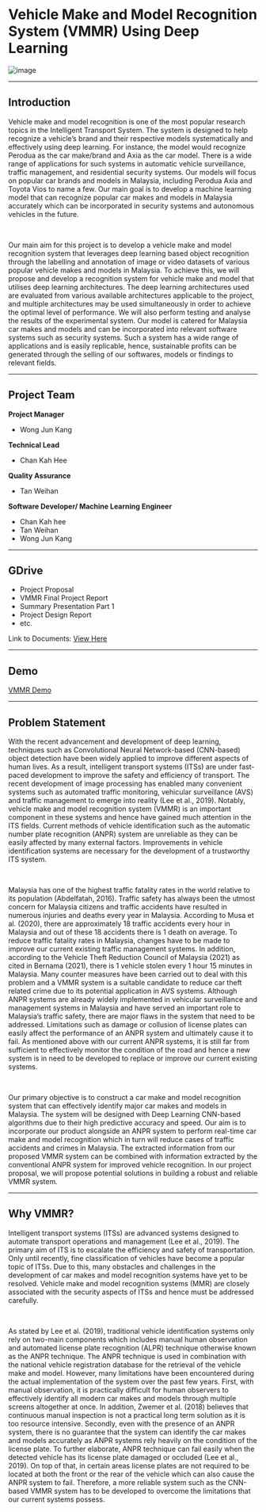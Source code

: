 # Vehicle Make and Model Recognition System (VMMR) Using Deep Learning

![image](https://user-images.githubusercontent.com/88149192/157582532-ce1a41bd-397d-47fe-b375-542bac63f39e.png)

****
## Introduction

Vehicle make and model recognition is one of the most popular research topics in the Intelligent Transport System. The system is designed to help recognize a vehicle’s brand and their respective models systematically and effectively using deep learning. For instance, the model would recognize Perodua as the car make/brand and Axia as the car model. There is a wide range of applications for such systems in automatic vehicle surveillance, traffic management, and residential security systems. Our models will focus on popular car brands and models in Malaysia, including Perodua Axia and Toyota Vios to name a few. Our main goal is to develop a machine learning model that can recognize popular car makes and models in Malaysia accurately which can be incorporated in security systems and autonomous vehicles in the future.

<br>

Our main aim for this project is to develop a vehicle make and model recognition system that leverages deep learning based object recognition through the labelling and annotation of image or video datasets of various popular vehicle makes and models in Malaysia. To achieve this, we will propose and develop a recognition system for vehicle make and model that utilises deep learning architectures. The deep learning architectures used are evaluated from various available architectures applicable to the project, and multiple architectures may be used simultaneously in order to achieve the optimal level of performance. We will also perform testing and analyse the results of the experimental system. Our model is catered for Malaysia car makes and models and can be incorporated into relevant software systems such as security systems. Such a system has a wide range of applications and is easily replicable, hence, sustainable profits can be generated through the selling of our softwares, models or findings to relevant fields.
****
## Project Team

**Project Manager**
- Wong Jun Kang

**Technical Lead**
- Chan Kah Hee

**Quality Assurance**
- Tan Weihan 

**Software Developer/ Machine Learning Engineer**
- Chan Kah hee
- Tan Weihan
- Wong Jun Kang

****
## GDrive
- Project Proposal
- VMMR Final Project Report
- Summary Presentation Part 1
- Project Design Report
- etc.

Link to Documents: [View Here](https://drive.google.com/drive/folders/1bd_RGYr0veRTr5iMGQEjXU00Tzl5gQIL?usp=sharing)

****
## Demo
[VMMR Demo](https://www.youtube.com/watch?v=0DSA4ztRtd0&ab_channel=JunKangWong)

****
## Problem Statement
With the recent advancement and development of deep learning, techniques such as Convolutional Neural Network-based (CNN-based) object detection have been widely applied to improve different aspects of human lives. As a result, intelligent transport systems (ITSs) are under fast-paced development to improve the safety and efficiency of transport. The recent development of image processing has enabled many convenient systems such as automated traffic monitoring, vehicular surveillance (AVS) and traffic management to emerge into reality (Lee et al., 2019). Notably, vehicle make and model recognition system (VMMR) is an important component in these systems and hence have gained much attention in the ITS fields. Current methods of vehicle identification such as the automatic number plate recognition (ANPR) system are unreliable as they can be easily affected by many external factors. Improvements in vehicle identification systems are necessary for the development of a trustworthy ITS system.

<br>

Malaysia has one of the highest traffic fatality rates in the world relative to its population (Abdelfatah, 2016). Traffic safety has always been the utmost concern for Malaysia citizens and traffic accidents have resulted in numerous injuries and deaths every year in Malaysia. According to Musa et al. (2020), there are approximately 18 traffic accidents every hour in Malaysia and out of these 18 accidents there is 1 death on average. To reduce traffic fatality rates in Malaysia, changes have to be made to improve our current existing traffic management systems. In addition, according to the Vehicle Theft Reduction Council of Malaysia (2021) as cited in Bernama (2021), there is 1 vehicle stolen every 1 hour 15 minutes in Malaysia. Many counter measures have been carried out to deal with this problem and a VMMR system is a suitable candidate to reduce car theft related crime due to its potential application in AVS systems. Although ANPR systems are already widely implemented in vehicular surveillance and management systems in Malaysia and have served an important role to Malaysia’s traffic safety, there are major flaws in the system that need to be addressed. Limitations such as damage or collusion of license plates can easily affect the performance of an ANPR system and ultimately cause it to fail. As mentioned above with our current ANPR systems, it is still far from sufficient to effectively monitor the condition of the road and hence a new system is in need to be developed to replace or improve our current existing systems.

<br>

Our primary objective is to construct a car make and model recognition system that can effectively identify major car makes and models in Malaysia. The system will be designed with Deep Learning CNN-based algorithms due to their high predictive accuracy and speed. Our aim is to incorporate our product alongside an ANPR system to perform real-time car make and model recognition which in turn will reduce cases of traffic accidents and crimes in Malaysia. The extracted information from our proposed VMMR system can be combined with information extracted by the conventional ANPR system for improved vehicle recognition. In our project proposal, we will propose potential solutions in building a robust and reliable VMMR system.

****
## Why VMMR?
Intelligent transport systems (ITSs) are advanced systems designed to automate transport operations and management (Lee et al., 2019). The primary aim of ITS is to escalate the efficiency and safety of transportation. Only until recently, fine classification of vehicles have become a popular topic of ITSs. Due to this, many obstacles and challenges in the development of car makes and model recognition systems have yet to be resolved. Vehicle make and model recognition systems (MMR) are closely associated with the security aspects of ITSs and hence must be addressed carefully.

 <br>
 
As stated by Lee et al. (2019), traditional vehicle identification systems only rely on two-main components which includes manual human observation and automated license plate recognition (ALPR) technique otherwise known as the ANPR technique. The ANPR technique is used in combination with the national vehicle registration database for the retrieval of the vehicle make and model. However, many limitations have been encountered during the actual implementation of the system over the past few years. First, with manual observation, it is practically difficult for human observers to effectively identify all modern car makes and models through multiple screens altogether at once. In addition, Zwemer et al. (2018) believes that continuous manual inspection is not a practical long term solution as it is too resource intensive. Secondly, even with the presence of an ANPR system, there is no guarantee that the system can identify the car makes and models accurately as ANPR systems rely heavily on the condition of the license plate. To further elaborate, ANPR technique can fail easily when the detected vehicle has its license plate damaged or occluded (Lee et al., 2019). On top of that, in certain areas license plates are not required to be located at both the front or the rear of the vehicle which can also cause the ANPR system to fail. Therefore, a more reliable system such as the CNN-based VMMR system has to be developed to overcome the limitations that our current systems possess.


